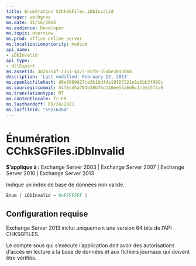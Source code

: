 ```yaml
---
title: Énumération CChkSGFiles.iDbInvalid
manager: sethgros
ms.date: 11/16/2014
ms.audience: Developer
ms.topic: overview
ms.prod: office-online-server
ms.localizationpriority: medium
api_name:
- iDbInvalid
api_type:
- dllExport
ms.assetid: 3d2b754f-2161-4377-b5f8-35abe3033b68
description: 'Last modified: February 22, 2013'
ms.openlocfilehash: d0e6689d27ce3b18dfda19103321e1e1bb3f990c
ms.sourcegitcommit: 54f6cd5a704b36b76d110ee53a6d6c1c3e15f5a9
ms.translationtype: MT
ms.contentlocale: fr-FR
ms.lasthandoff: 09/24/2021
ms.locfileid: "59516264"
---
```

# <a name="cchksgfilesidbinvalid-enumeration"></a>Énumération CChkSGFiles.iDbInvalid

**S’applique à :** Exchange Server 2003 | Exchange Server 2007 | Exchange Server 2010 | Exchange Server 2013
  
Indique un index de base de données non valide.
  
```cs
Enum { iDbInvalid = 0xFFFFFFF }

```

## <a name="requirements"></a>Configuration requise

Exchange Server 2013 inclut uniquement une version 64 bits de l’API CHKSGFILES.
  
Le compte sous qui s’exécute l’application doit avoir des autorisations d’accès en lecture à la base de données et aux fichiers journaux qui doivent être vérifiés.
  

